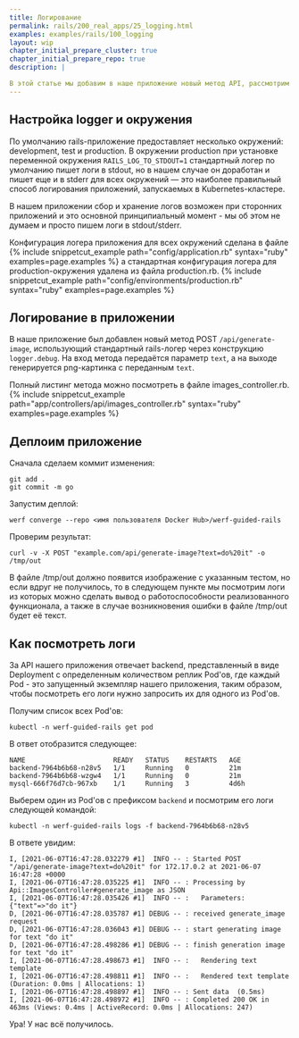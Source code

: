 ```yaml
---
title: Логирование
permalink: rails/200_real_apps/25_logging.html
examples: examples/rails/100_logging
layout: wip
chapter_initial_prepare_cluster: true
chapter_initial_prepare_repo: true
description: |

В этой статье мы добавим в наше приложение новый метод API, рассмотрим тему логирования и просмотра логов запущенного приложения, сконфигурируем приложение чтобы логи мог подхватить Kubernetes.
---
```


## Настройка logger и окружения

По умолчанию rails-приложение предоставляет несколько окружений: development, test и production.
В окружении production при установке переменной окружения `RAILS_LOG_TO_STDOUT=1` стандартный логер по умолчанию пишет логи в stdout, но в нашем случае он доработан и пишет еще и в stderr для всех окружений — это наиболее правильный способ логирования приложений, запускаемых в Kubernetes-кластере.

В нашем приложении сбор и хранение логов возможен при сторонних приложений и это основной принципиальный момент - мы об этом не думаем и просто пишем логи в stdout/stderr.

Конфигурация логера приложения для всех окружений сделана в файле {% include snippetcut_example path="config/application.rb" syntax="ruby" examples=page.examples %} а стандартная конфигурация логера для production-окружения удалена из файла production.rb.
{% include snippetcut_example path="config/environments/production.rb" syntax="ruby" examples=page.examples %}

## Логирование в приложении

В наше приложение был добавлен новый метод POST `/api/generate-image`, использующий стандартный rails-логер через конструкцию `logger.debug`. На вход метода передаётся параметр `text`, а на выходе генерируется png-картинка с переданным `text`.

Полный листинг метода можно посмотреть в файле images_controller.rb.
{% include snippetcut_example path="app/controllers/api/images_controller.rb" syntax="ruby" examples=page.examples %}

## Деплоим приложение

Сначала сделаем коммит изменения:

```shell
git add .
git commit -m go
```

Запустим деплой:

```shell
werf converge --repo <имя пользователя Docker Hub>/werf-guided-rails
```

Проверим результат:

```shell
curl -v -X POST "example.com/api/generate-image?text=do%20it" -o /tmp/out
```

В файле /tmp/out должно появится изображение с указанным тестом, но если вдруг не получилось, то в следующем пункте мы посмотрим логи из которых можно сделать вывод о работоспособности реализованного функционала, а также в случае возникновения ошибки в файле /tmp/out будет её текст.

## Как посмотреть логи

За API нашего приложения отвечает backend, представленный в виде Deployment с определенным количеством реплик Pod'ов, где каждый Pod - это запущенный экземпляр нашего приложения, таким образом, чтобы посмотреть его логи нужно запросить их для одного из Pod'ов.

Получим список всех Pod'ов:

```shell
kubectl -n werf-guided-rails get pod
```

В ответ отобразится следующее:
```shell
NAME                      READY   STATUS    RESTARTS   AGE
backend-7964b6b68-n28v5   1/1     Running   0          21m
backend-7964b6b68-wzgw4   1/1     Running   0          21m
mysql-666f76d7cb-967xb    1/1     Running   3          4d6h
```

Выберем один из Pod'ов с префиксом `backend` и посмотрим его логи следующей командой:

```shell
kubectl -n werf-guided-rails logs -f backend-7964b6b68-n28v5
```

В ответе увидим:
```shell
I, [2021-06-07T16:47:28.032279 #1]  INFO -- : Started POST "/api/generate-image?text=do%20it" for 172.17.0.2 at 2021-06-07 16:47:28 +0000
I, [2021-06-07T16:47:28.035225 #1]  INFO -- : Processing by Api::ImagesController#generate_image as JSON
I, [2021-06-07T16:47:28.035426 #1]  INFO -- :   Parameters: {"text"=>"do it"}
D, [2021-06-07T16:47:28.035787 #1] DEBUG -- : received generate_image request
D, [2021-06-07T16:47:28.036043 #1] DEBUG -- : start generating image for text "do it"
D, [2021-06-07T16:47:28.498286 #1] DEBUG -- : finish generation image for text "do it"
I, [2021-06-07T16:47:28.498673 #1]  INFO -- :   Rendering text template
I, [2021-06-07T16:47:28.498811 #1]  INFO -- :   Rendered text template (Duration: 0.0ms | Allocations: 1)
I, [2021-06-07T16:47:28.498897 #1]  INFO -- : Sent data  (0.5ms)
I, [2021-06-07T16:47:28.498972 #1]  INFO -- : Completed 200 OK in 463ms (Views: 0.4ms | ActiveRecord: 0.0ms | Allocations: 247)
```
Ура! У нас всё получилось.
